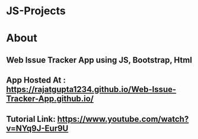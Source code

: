 # JS-Projects
# About
## Web Issue Tracker App using JS, Bootstrap, Html
## App Hosted At : https://rajatgupta1234.github.io/Web-Issue-Tracker-App.github.io/
## Tutorial Link: https://www.youtube.com/watch?v=NYq9J-Eur9U
